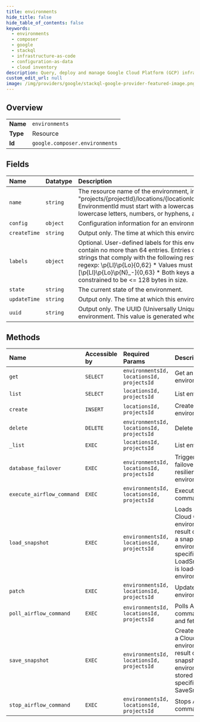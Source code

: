 ```yaml
---
title: environments
hide_title: false
hide_table_of_contents: false
keywords:
  - environments
  - composer
  - google    
  - stackql
  - infrastructure-as-code
  - configuration-as-data
  - cloud inventory
description: Query, deploy and manage Google Cloud Platform (GCP) infrastructure and resources using SQL
custom_edit_url: null
image: /img/providers/google/stackql-google-provider-featured-image.png
---
```

  
    

## Overview
<table><tbody>
<tr><td><b>Name</b></td><td><code>environments</code></td></tr>
<tr><td><b>Type</b></td><td>Resource</td></tr>
<tr><td><b>Id</b></td><td><code>google.composer.environments</code></td></tr>
</tbody></table>

## Fields
| Name | Datatype | Description |
|:-----|:---------|:------------|
| `name` | `string` | The resource name of the environment, in the form: "projects/&#123;projectId&#125;/locations/&#123;locationId&#125;/environments/&#123;environmentId&#125;" EnvironmentId must start with a lowercase letter followed by up to 63 lowercase letters, numbers, or hyphens, and cannot end with a hyphen. |
| `config` | `object` | Configuration information for an environment. |
| `createTime` | `string` | Output only. The time at which this environment was created. |
| `labels` | `object` | Optional. User-defined labels for this environment. The labels map can contain no more than 64 entries. Entries of the labels map are UTF8 strings that comply with the following restrictions: * Keys must conform to regexp: \p&#123;Ll&#125;\p&#123;Lo&#125;&#123;0,62&#125; * Values must conform to regexp: [\p&#123;Ll&#125;\p&#123;Lo&#125;\p&#123;N&#125;_-]&#123;0,63&#125; * Both keys and values are additionally constrained to be &lt;= 128 bytes in size. |
| `state` | `string` | The current state of the environment. |
| `updateTime` | `string` | Output only. The time at which this environment was last modified. |
| `uuid` | `string` | Output only. The UUID (Universally Unique IDentifier) associated with this environment. This value is generated when the environment is created. |
## Methods
| Name | Accessible by | Required Params | Description |
|:-----|:--------------|:----------------|:------------|
| `get` | `SELECT` | `environmentsId, locationsId, projectsId` | Get an existing environment. |
| `list` | `SELECT` | `locationsId, projectsId` | List environments. |
| `create` | `INSERT` | `locationsId, projectsId` | Create a new environment. |
| `delete` | `DELETE` | `environmentsId, locationsId, projectsId` | Delete an environment. |
| `_list` | `EXEC` | `locationsId, projectsId` | List environments. |
| `database_failover` | `EXEC` | `environmentsId, locationsId, projectsId` | Triggers database failover (only for highly resilient environments). |
| `execute_airflow_command` | `EXEC` | `environmentsId, locationsId, projectsId` | Executes Airflow CLI command. |
| `load_snapshot` | `EXEC` | `environmentsId, locationsId, projectsId` | Loads a snapshot of a Cloud Composer environment. As a result of this operation, a snapshot of environment's specified in LoadSnapshotRequest is loaded into the environment. |
| `patch` | `EXEC` | `environmentsId, locationsId, projectsId` | Update an environment. |
| `poll_airflow_command` | `EXEC` | `environmentsId, locationsId, projectsId` | Polls Airflow CLI command execution and fetches logs. |
| `save_snapshot` | `EXEC` | `environmentsId, locationsId, projectsId` | Creates a snapshots of a Cloud Composer environment. As a result of this operation, snapshot of environment's state is stored in a location specified in the SaveSnapshotRequest. |
| `stop_airflow_command` | `EXEC` | `environmentsId, locationsId, projectsId` | Stops Airflow CLI command execution. |

